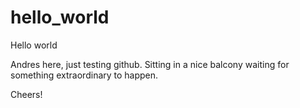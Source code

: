 # hello_world
Hello world

Andres here, just testing github. Sitting in a nice balcony waiting for something extraordinary to happen. 

Cheers! 
